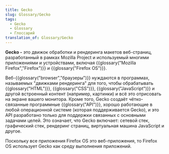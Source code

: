 ```yaml
---
title: Gecko
slug: Glossary/Gecko
tags:
  - Gecko
  - Glossary
  - Глоссарий
translation_of: Glossary/Gecko
---
```


**Gecko -** это движок обработки и рендеринга макетов веб-страниц, разработанный в рамках Mozilla Project и используемый многими приложениями и устройствами, включая {{glossary("Mozilla Firefox","Firefox")}} и {{glossary("Firefox OS")}}.

Веб-{{glossary("browser","браузеры")}} нуждаются в программах, называемых "движками рендеринга" для того, чтобы обрабатывать {{glossary("HTML")}}, {{glossary("CSS")}}, {{glossary("JavaScript")}} и другой встроенный контент (например, картинки) и всё это отрисовать на экране вашего монитора. Кроме того, Gecko создаёт чётко-связанные программные {{glossary("API")}}, хорошо работающие в любой операционной системе (которая поддерживается Gecko), и это API разработано только для поддержки связанных с основными задачами целей. Это означает, что Gecko включает: сетевой стек, графический стек, рендеринг страниц, виртуальная машина JavaScript и другое.

Поскольку все приложения Firefox OS это веб-приложения, то Firefox OS использует Gecko как среду выполнения приложений.
